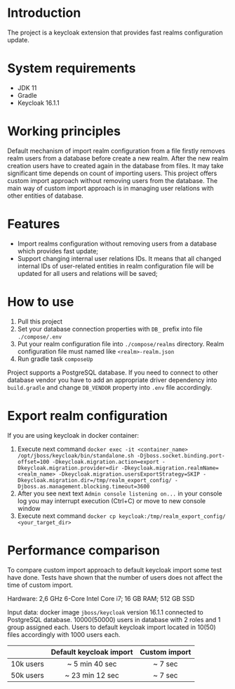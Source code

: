 # Introduction

The project is a keycloak extension that provides fast realms configuration update.

# System requirements

- JDK 11
- Gradle
- Keycloak 16.1.1

# Working principles

Default mechanism of import realm configuration from a file firstly removes realm users from a database before create a new realm. After the new realm creation users have to created again in the database from files. It may take significant time depends on count of importing users.
This project offers custom import approach without removing users from the database. The main way of custom import approach is in managing user relations with other entities of database. 

# Features

- Import realms configuration without removing users from a database which provides fast update;
- Support changing internal user relations IDs. It means that all changed internal IDs of user-related entities in realm configuration file will be updated for all users and relations will be saved;

# How to use

1) Pull this project
2) Set your database connection properties with `DB_` prefix into file `./compose/.env`
3) Put your realm configuration file into `./compose/realms` directory. Realm configuration file must named like `<realm>-realm.json`
4) Run gradle task `composeUp`

Project supports a PostgreSQL database. If you need to connect to other database vendor you have to add an appropriate driver dependency into `build.gradle` and change `DB_VENDOR` property into `.env` file accordingly.

# Export realm configuration

If you are using keycloak in docker container:

1) Execute next command `docker exec -it <container_name> /opt/jboss/keycloak/bin/standalone.sh -Djboss.socket.binding.port-offset=100 -Dkeycloak.migration.action=export -Dkeycloak.migration.provider=dir -Dkeycloak.migration.realmName=<realm_name> -Dkeycloak.migration.usersExportStrategy=SKIP -Dkeycloak.migration.dir=/tmp/realm_export_config/ -Djboss.as.management.blocking.timeout=3600`
2) After you see next text `Admin console listening on...` in your console log you may interrupt execution (Ctrl+C) or move to new console window 
3) Execute next command `docker cp keycloak:/tmp/realm_export_config/ <your_target_dir>`

# Performance comparison

To compare custom import approach to default keycloak import some test have done. Tests have shown that the number of users does not affect the time of custom import.

Hardware:
2,6 GHz 6-Core Intel Core i7;
16 GB RAM;
512 GB SSD

Input data:
docker image `jboss/keycloak` version 16.1.1 connected to PostgreSQL database.
10000(50000) users in database with 2 roles and 1 group assigned each. Users to default keycloak import located in 10(50) files accordingly with 1000 users each.

|           | Default keycloak import | Custom import |
|-----------|:-----------------------:|:-------------:|
| 10k users |     ~ 5 min 40 sec      |    ~ 7 sec    |
| 50k users |     ~ 23 min 12 sec     |    ~ 7 sec    |
